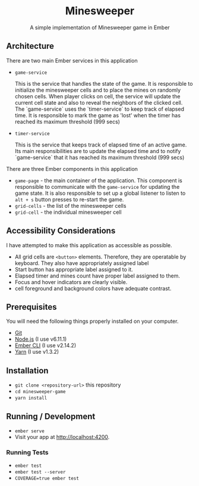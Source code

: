 <h1 align="center">Minesweeper</h1>
<p align="center">A simple implementation of Minesweeper game in Ember</p>

## Architecture
There are two main Ember services in this application
* `game-service`
    <p>This is the service that handles the state of the game. It is responsible to initialize the minesweeper cells and to place the mines on randomly chosen cells. When player clicks on cell, the service will update the current cell state and also to reveal the neighbors of the clicked cell. The `game-service` uses the `timer-service` to keep track of elapsed time. It is responsible to mark the game as 'lost' when the timer has reached its maximum threshold (999 secs)</p>
* `timer-service`
    <p>This is the service that keeps track of elapsed time of an active game. Its main responsibilities are to update the elapsed time and to notify `game-service` that it has reached its maximum threshold (999 secs)</p>
    
There are three Ember components in this application
* `game-page` - the main container of the application. This component is responsible to communicate with the `game-service` for updating the game state. It is also responsible to set up a global listener to listen to `alt + s` button presses to re-start the game.
* `grid-cells` - the list of the minesweeper cells
* `grid-cell` - the individual minesweeper cell

## Accessibility Considerations
I have attempted to make this application as accessible as possible.
* All grid cells are `<button>` elements. Therefore, they are operatable by keyboard. They also have appropriately assigned label
* Start button has appropriate label assigned to it.
* Elapsed timer and mines count have proper label assigned to them.
* Focus and hover indicators are clearly visible.
* cell foreground and background colors have adequate contrast.

## Prerequisites

You will need the following things properly installed on your computer.

* [Git](https://git-scm.com/)
* [Node.js](https://nodejs.org/) (I use v6.11.1)
* [Ember CLI](https://ember-cli.com/) (I use v2.14.2)
* [Yarn](https://yarnpkg.com) (I use v1.3.2)

## Installation
* `git clone <repository-url>` this repository
* `cd minesweeper-game`
* `yarn install`

## Running / Development

* `ember serve`
* Visit your app at [http://localhost:4200](http://localhost:4200).

### Running Tests

* `ember test`
* `ember test --server`
* `COVERAGE=true ember test`
